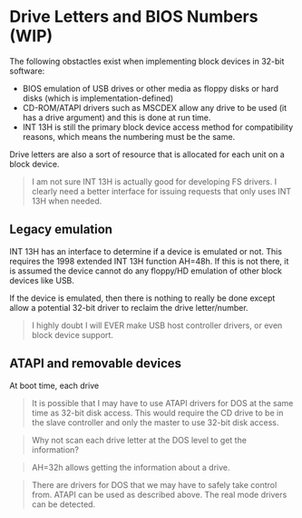 # Drive Letters and BIOS Numbers (WIP)

The following obstactles exist when implementing block devices in 32-bit software:
- BIOS emulation of USB drives or other media as floppy disks or hard disks (which is implementation-defined)
- CD-ROM/ATAPI drivers such as MSCDEX allow any drive to be used (it has a drive argument) and this is done at run time.
- INT 13H is still the primary block device access method for compatibility reasons, which means the numbering must be the same.

Drive letters are also a sort of resource that is allocated for each unit on a block device.

> I am not sure INT 13H is actually good for developing FS drivers. I clearly need a better interface for issuing requests that only uses INT 13H when needed.

## Legacy emulation

INT 13H has an interface to determine if a device is emulated or not. This requires the 1998 extended INT 13H function AH=48h. If this is not there, it is assumed the device cannot do any floppy/HD emulation of other block devices like USB.

If the device is emulated, then there is nothing to really be done except allow a potential 32-bit driver to reclaim the drive letter/number.

> I highly doubt I will EVER make USB host controller drivers, or even block device support.

## ATAPI and removable devices

At boot time, each drive

> It is possible that I may have to use ATAPI drivers for DOS at the same time as 32-bit disk access. This would require the CD drive to be in the slave controller and only the master to use 32-bit disk access.

> Why not scan each drive letter at the DOS level to get the information?

> AH=32h allows getting the information about a drive.

> There are drivers for DOS that we may have to safely take control from. ATAPI can be used as described above. The real mode drivers can be detected.


